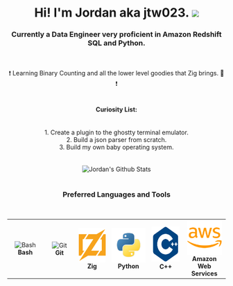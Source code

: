 <h1 align="center"> Hi! I'm Jordan aka jtw023. <img src="https://media.giphy.com/media/hvRJCLFzcasrR4ia7z/giphy.gif" width="25px"> </h2>

<h3 align="center"> Currently a Data Engineer very proficient in Amazon Redshift SQL and Python. </h3>
<div align="center">
  <tr>
    <td> <br /><br /> ❗ Learning Binary Counting and all the lower level goodies that Zig brings. 🤗 ❗ <br /> <br />
    <h4>Curiosity List:</h4><br /> 1. Create a plugin to the ghostty terminal emulator. <br /> 2. Build a json parser from scratch. <br /> 3. Build my own baby operating system. <br /> <br />
    </td>
  </tr>
</div>

<div align="center">
  <tr>
    <td> <br /><img width="453px" alt="Jordan's Github Stats" src="https://github-readme-stats.vercel.app/api?username=jtw023&show_icons=true&hide_border=true&bg_color=0D1117&text_color=8B949E" /> </td>
  </tr>
</div>

<br />
<h3 align="center"> Preferred Languages and Tools </h3>

<br />
<table align=center>
   <tbody>
      <tr align="center">
         <td width="120px"><img alt="Bash" width="80px" height="80px" src="https://img.icons8.com/plasticine/100/000000/bash.png" /><br><b>Bash</b></td>
         <td width="120px"><img align="center" alt="Git" width="80px" height="80px" src="https://github.com/zumrudu-anka/zumrudu-anka/blob/master/images/git-original.svg" /><br><b>Git</b></td>
        <td width="120px"><img align="center" alt="Zig" width="80px" height="80px" src="https://github.com/jtw023/jtw023/blob/main/Zig.png" /> <br><b>Zig</b></td>
        <td width="120px"><img align="center" alt="Python" width="80px" height="80px" src="https://raw.githubusercontent.com/github/explore/80688e429a7d4ef2fca1e82350fe8e3517d3494d/topics/python/python.png" /><br><b>Python</b></td>
        <td width="120px"><img alt="C++" width="80px" height="80px" src="https://raw.githubusercontent.com/devicons/devicon/master/icons/cplusplus/cplusplus-plain.svg" /><br><b>C++</b></td>
        <td width="120px"><img align="center" alt="AmazonWebServices" height="80px" width="80px" src="https://raw.githubusercontent.com/devicons/devicon/master/icons/amazonwebservices/amazonwebservices-plain-wordmark.svg" alt="Amazon" /><br><b>Amazon Web Services</b></td>
      </tr>
   </tbody>
</table>
<!-- ### Latest Blog Posts: -->

<!-- BLOG-POST-LIST:START -->
<!-- BLOG-POST-LIST:END -->

<!-- TODO: Set up blog posts! -->
<!-- [more blog posts...](link to posts) -->

<!-- Link Variables -->
[medium]: https://medium.com/
[website]: https://web-portfolio-8390e.web.app/
